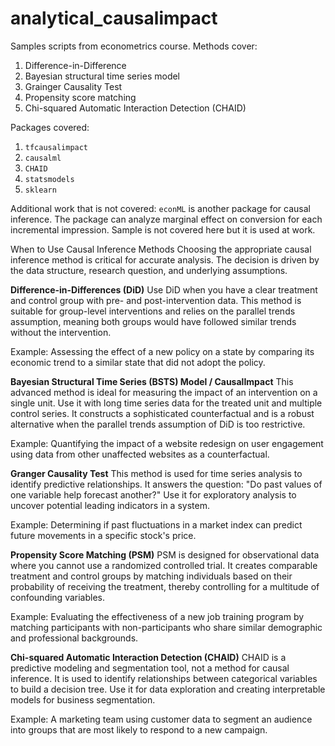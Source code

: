 # analytical_causalimpact
Samples scripts from econometrics course. Methods cover:
1. Difference-in-Difference
2. Bayesian structural time series model
3. Grainger Causality Test
4. Propensity score matching
5. Chi-squared Automatic Interaction Detection (CHAID)
 
Packages covered:
1. `tfcausalimpact`
2. `causalml`
3. `CHAID`
4. `statsmodels`
5. `sklearn`

Additional work that is not covered:
`econML` is another package for causal inference. The package can analyze marginal effect on conversion for each incremental impression. Sample is not covered here but it is used at work. 

When to Use Causal Inference Methods
Choosing the appropriate causal inference method is critical for accurate analysis. The decision is driven by the data structure, research question, and underlying assumptions.

**Difference-in-Differences (DiD)**
Use DiD when you have a clear treatment and control group with pre- and post-intervention data. This method is suitable for group-level interventions and relies on the parallel trends assumption, meaning both groups would have followed similar trends without the intervention.

Example: Assessing the effect of a new policy on a state by comparing its economic trend to a similar state that did not adopt the policy.

**Bayesian Structural Time Series (BSTS) Model / CausalImpact**
This advanced method is ideal for measuring the impact of an intervention on a single unit. Use it with long time series data for the treated unit and multiple control series. It constructs a sophisticated counterfactual and is a robust alternative when the parallel trends assumption of DiD is too restrictive.

Example: Quantifying the impact of a website redesign on user engagement using data from other unaffected websites as a counterfactual.

**Granger Causality Test**
This method is used for time series analysis to identify predictive relationships. It answers the question: "Do past values of one variable help forecast another?" Use it for exploratory analysis to uncover potential leading indicators in a system.

Example: Determining if past fluctuations in a market index can predict future movements in a specific stock's price.

**Propensity Score Matching (PSM)**
PSM is designed for observational data where you cannot use a randomized controlled trial. It creates comparable treatment and control groups by matching individuals based on their probability of receiving the treatment, thereby controlling for a multitude of confounding variables.

Example: Evaluating the effectiveness of a new job training program by matching participants with non-participants who share similar demographic and professional backgrounds.

**Chi-squared Automatic Interaction Detection (CHAID)**
CHAID is a predictive modeling and segmentation tool, not a method for causal inference. It is used to identify relationships between categorical variables to build a decision tree. Use it for data exploration and creating interpretable models for business segmentation.

Example: A marketing team using customer data to segment an audience into groups that are most likely to respond to a new campaign.
